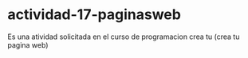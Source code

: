 # actividad-17-paginasweb
Es una atividad solicitada en el curso de programacion crea tu (crea tu pagina web)
